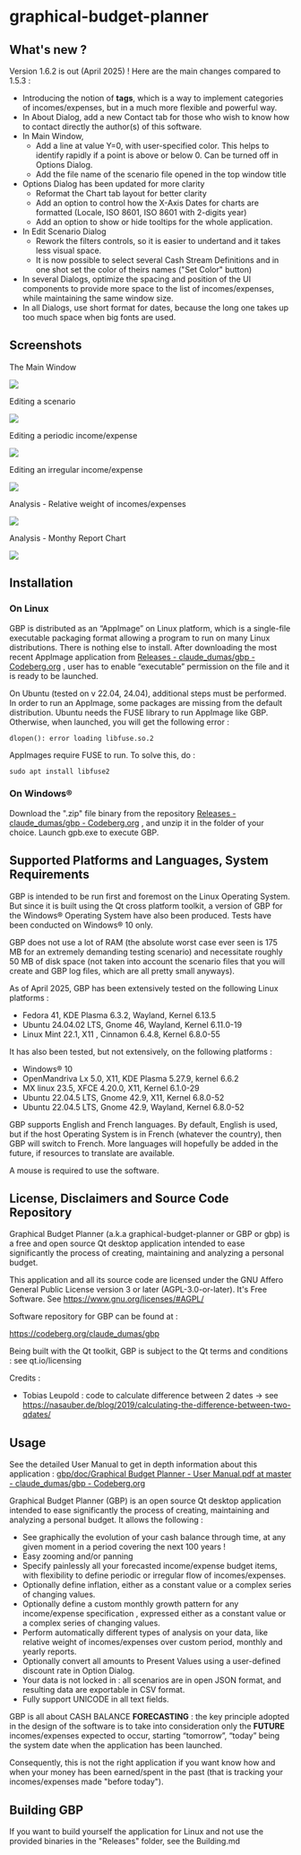 # graphical-budget-planner
## What's new ?
Version 1.6.2 is out (April 2025) ! Here are the main changes compared to 1.5.3 :

- Introducing the notion of **tags**, which is a way to implement categories of incomes/expenses, but in a much more flexible and powerful way.
- In About Dialog, add a new Contact tab for those who wish to know how to contact directly the author(s) of this software.
- In Main Window,
  - Add a line at value Y=0, with user-specified color. This helps to identify rapidly if a point is above or below 0. Can be turned off in Options Dialog.
  - Add the file name of the scenario file opened in the top window title
- Options Dialog has been updated for more clarity
  - Reformat the Chart tab layout for better clarity
  - Add an option to control how the X-Axis Dates for charts are formatted (Locale, ISO 8601, ISO 8601 with 2-digits year)
  - Add an option to show or hide tooltips for the whole application.
- In Edit Scenario Dialog
  - Rework the filters controls, so it is easier to undertand and it takes less visual space.
  - It is now possible to select several Cash Stream Definitions and in one shot set the color of theirs names ("Set Color" button)
- In several Dialogs, optimize the spacing and position of the UI components to provide more space to the list of incomes/expenses, while maintaining the same window size.
- In all Dialogs, use short format for dates, because the long one takes up too much space when big fonts are used.



## Screenshots

The Main Window

![](https://codeberg.org/claude_dumas/gbp/raw/branch/master/doc/doc-source/images/main-window.png)

Editing a scenario

![](https://codeberg.org/claude_dumas/gbp/raw/branch/master/doc/doc-source/images/edit-scenario.png)

Editing a periodic income/expense

![](https://codeberg.org/claude_dumas/gbp/raw/branch/master/doc/doc-source/images/edit-periodic-income.png)

Editing an irregular income/expense

![](https://codeberg.org/claude_dumas/gbp/raw/branch/master/doc/doc-source/images/edit-irregular-incomes.png)

Analysis - Relative weight of incomes/expenses

![](https://codeberg.org/claude_dumas/gbp/raw/branch/master/doc/doc-source/images/analysis-relative-weight.png)

Analysis - Monthy Report Chart

![](https://codeberg.org/claude_dumas/gbp/raw/branch/master/doc/doc-source/images/analysis-monthly-chart.png)

## Installation

### On Linux
GBP is distributed as an “AppImage” on Linux platform, which is a single-file executable packaging format allowing a program to run on many Linux distributions. There is nothing else to install. After downloading the most recent AppImage application from  [Releases - claude_dumas/gbp - Codeberg.org](https://codeberg.org/claude_dumas/gbp/releases) ,  user has to enable “executable” permission on the file and it is ready to be launched. 

On Ubuntu (tested on v 22.04, 24.04), additional steps must be performed. In order to run an AppImage, some packages are missing from the default distribution. Ubuntu needs the FUSE library to run AppImage like GBP. Otherwise, when launched, you will get the following error : 

`dlopen(): error loading libfuse.so.2`

AppImages require FUSE to run. To solve this, do : 

`sudo apt install libfuse2`

### On Windows®
Download the ".zip" file binary from the repository   [Releases - claude_dumas/gbp - Codeberg.org](https://codeberg.org/claude_dumas/gbp/releases) ,   and unzip it in the folder of your choice. Launch gpb.exe to execute GBP.

## Supported Platforms and Languages, System Requirements

GBP is intended to be run first and foremost on the Linux Operating System. But since it is built using the Qt cross platform toolkit, a version of GBP for the Windows® Operating System have also been produced. Tests have been conducted on Windows® 10 only.

GBP does not use a lot of RAM (the absolute worst case ever seen is 175 MB for an extremely demanding testing scenario) and necessitate roughly 50 MB of disk space (not taken into account the scenario files that you will create and GBP log files, which are all pretty small anyways).

As of April 2025, GBP has been extensively tested on the following Linux platforms :

* Fedora 41, KDE Plasma 6.3.2, Wayland, Kernel 6.13.5
* Ubuntu 24.04.02 LTS, Gnome 46, Wayland, Kernel 6.11.0-19
* Linux Mint 22.1, X11 , Cinnamon 6.4.8, Kernel 6.8.0-55

It has also been tested, but not extensively, on the following platforms :

* Windows® 10
* OpenMandriva Lx 5.0, X11, KDE Plasma 5.27.9, kernel 6.6.2
* MX linux 23.5, XFCE 4.20.0, X11, Kernel 6.1.0-29
* Ubuntu 22.04.5 LTS, Gnome 42.9, X11, Kernel 6.8.0-52
* Ubuntu 22.04.5 LTS, Gnome 42.9, Wayland, Kernel 6.8.0-52


GBP supports English and French languages. By default, English is used, but if the host Operating System is in French (whatever the country), then GBP will switch to French. More languages will hopefully be added in the future, if resources to translate are available.

A mouse is required to use the software.

## License, Disclaimers and Source Code Repository

Graphical Budget Planner (a.k.a graphical-budget-planner or GBP or gbp) is a free and open source Qt  desktop application intended to ease significantly the process of creating, maintaining and analyzing a personal budget. 

This application and all its source code are licensed under the GNU Affero General Public License version 3 or later (AGPL-3.0-or-later). It's Free Software. See https://www.gnu.org/licenses/#AGPL/

Software repository for GBP can be found at : 

https://codeberg.org/claude_dumas/gbp

Being built with the Qt toolkit, GBP is subject to the Qt terms and conditions : see qt.io/licensing

Credits : 

* Tobias Leupold : code to calculate difference between 2 dates -> see https://nasauber.de/blog/2019/calculating-the-difference-between-two-qdates/


## Usage

See the detailed User Manual to get in depth information about this application : [gbp/doc/Graphical Budget Planner - User Manual.pdf at master - claude_dumas/gbp - Codeberg.org](https://codeberg.org/claude_dumas/gbp/src/branch/master/doc/Graphical%20Budget%20Planner%20-%20User%20Manual.pdf)

Graphical Budget Planner (GBP) is an open source Qt desktop application intended to ease significantly the process of creating, maintaining and analyzing a personal budget. It allows the following :

* See graphically the evolution of your cash balance through time, at any given moment in a period covering the next 100 years !
* Easy zooming and/or panning
* Specify painlessly all your forecasted income/expense budget items, with flexibility to define periodic or irregular flow of incomes/expenses.
* Optionally define inflation, either as a constant value or a complex series of changing values.
* Optionally define a custom monthly growth pattern for any income/expense specification , expressed either as a constant value or a complex series of changing values.
* Perform automatically different types of analysis on your data, like relative weight of incomes/expenses over custom period, monthly and yearly reports.
* Optionally convert all amounts to Present Values using a user-defined discount rate in Option Dialog. 
* Your data is not locked in : all scenarios are in open JSON format, and resulting data are exportable in CSV format.
* Fully support UNICODE in all text fields.

GBP is all about CASH BALANCE **FORECASTING** : the key principle adopted in the design of the software is to take into consideration only the **FUTURE** incomes/expenses expected to occur, starting “tomorrow”, “today” being the system date when the application has been launched. 

Consequently, this is not the right application if you want know how and when your money has been earned/spent in the past (that is tracking your incomes/expenses made "before today"). 

## Building GBP

If you want to build yourself the application for Linux and not use the provided binaries in the "Releases" folder, see the Building.md